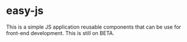 # easy-js
This is a simple JS application reusable components that can be use for front-end development. This is still on BETA.
